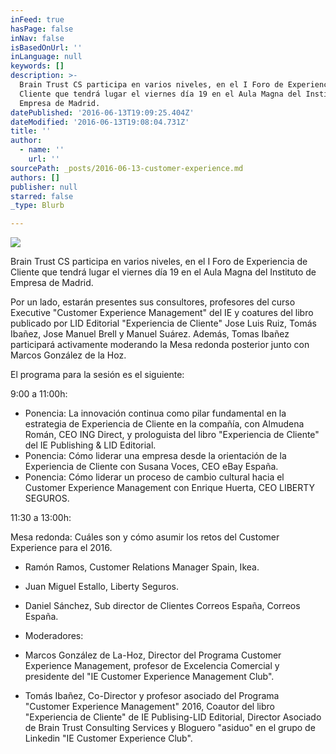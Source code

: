 ```yaml
---
inFeed: true
hasPage: false
inNav: false
isBasedOnUrl: ''
inLanguage: null
keywords: []
description: >-
  Brain Trust CS participa en varios niveles, en el I Foro de Experiencia de
  Cliente que tendrá lugar el viernes día 19 en el Aula Magna del Instituto de
  Empresa de Madrid.
datePublished: '2016-06-13T19:09:25.404Z'
dateModified: '2016-06-13T19:08:04.731Z'
title: ''
author:
  - name: ''
    url: ''
sourcePath: _posts/2016-06-13-customer-experience.md
authors: []
publisher: null
starred: false
_type: Blurb

---
```

![](https://the-grid-user-content.s3-us-west-2.amazonaws.com/4c348d99-24fc-4aa5-bdb2-7648b04e4cc6.jpg)

Brain Trust CS participa en varios niveles, en el I Foro de Experiencia de Cliente que tendrá lugar el viernes día 19 en el Aula Magna del Instituto de Empresa de Madrid.

Por un lado, estarán presentes sus consultores, profesores del curso Executive "Customer Experience Management" del IE y coatures del libro publicado por LID Editorial "Experiencia de Cliente" Jose Luis Ruiz, Tomás Ibañez, Jose Manuel Brell y Manuel Suárez. Además, Tomas Ibañez participará activamente moderando la Mesa redonda posterior junto con Marcos González de la Hoz.

El programa para la sesión es el siguiente:

9:00 a 11:00h:

* Ponencia: La innovación continua como pilar fundamental en la estrategia de Experiencia de Cliente en la compañía, con Almudena Román, CEO ING Direct, y prologuista del libro "Experiencia de Cliente" del IE Publishing & LID Editorial.
* Ponencia: Cómo liderar una empresa desde la orientación de la Experiencia de Cliente con Susana Voces, CEO eBay España.
* Ponencia: Cómo liderar un proceso de cambio cultural hacia el Customer Experience Management con Enrique Huerta, CEO LIBERTY SEGUROS.

11:30 a 13:00h: 

Mesa redonda: Cuáles son y cómo asumir los retos del Customer Experience para el 2016\.

* Ramón Ramos, Customer Relations Manager Spain, Ikea.
* Juan Miguel Estallo, Liberty Seguros.
* Daniel Sánchez, Sub director de Clientes Correos España, Correos España.
* Moderadores:

* Marcos González de La-Hoz, Director del Programa Customer Experience Management, profesor de Excelencia Comercial y presidente del "IE Customer Experience Management Club".
* Tomás Ibañez, Co-Director y profesor asociado del Programa "Customer Experience Management" 2016, Coautor del libro "Experiencia de Cliente" de IE Publising-LID Editorial, Director Asociado de Brain Trust Consulting Services y Bloguero "asiduo" en el grupo de Linkedin "IE Customer Experience Club".